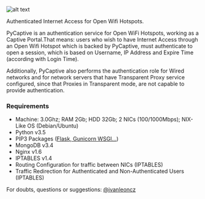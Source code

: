 
![alt text](https://raw.githubusercontent.com/ivanlmj/PyCaptive/master/app/static/pycaptive_logo.png)

Authenticated Internet Access for Open Wifi Hotspots.

PyCaptive is an authentication service for Open WiFi Hotspots, working as a Captive Portal.That means: users who wish to have Internet Access through an Open Wifi Hotspot which is backed by PyCaptive, must authenticate to open a session, which is based on Username, IP Address and Expire Time (according with Login Time).

Additionally, PyCaptive also performs the authentication role for Wired networks and for network servers that have Transparent Proxy service configured, since that Proxies in Transparent mode, are not capable to provide authentication.

### Requirements
- Machine: 3.0Ghz; RAM 2Gb; HDD 32Gb; 2 NICs (100/1000Mbps); NIX-Like OS (Debian/Ubuntu)
- Python v3.5
- PIP3 Packages ([Flask, Gunicorn WSGI...](https://github.com/ivanlmj/PyCaptive/blob/master/requirements.txt))
- MongoDB v3.4
- Nginx v1.6
- IPTABLES v1.4
- Routing Configuration for traffic between NICs (IPTABLES)
- Traffic Redirection for Authenticated and Non-Authenticated Users (IPTABLES)

For doubts, questions or suggestions: [@ivanleoncz](https://twitter.com/ivanleoncz)
